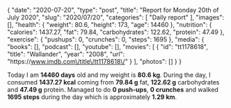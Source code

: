 {
    "date": "2020-07-20",
    "type": "post",
    "title": "Report for Monday 20th of July 2020",
    "slug": "2020\/07\/20",
    "categories": [
        "Daily report"
    ],
    "images": [],
    "health": {
        "weight": 80.6,
        "height": 173,
        "age": 14460
    },
    "nutrition": {
        "calories": 1437.27,
        "fat": 79.84,
        "carbohydrates": 122.62,
        "protein": 47.49
    },
    "exercise": {
        "pushups": 0,
        "crunches": 0,
        "steps": 1695
    },
    "media": {
        "books": [],
        "podcast": [],
        "youtube": [],
        "movies": [
            {
                "id": "tt1178618",
                "title": "Wallander",
                "year": "2008",
                "url": "https:\/\/www.imdb.com\/title\/tt1178618\/"
            }
        ],
        "photos": []
    }
}

Today I am <strong>14460 days</strong> old and my weight is <strong>80.6 kg</strong>. During the day, I consumed <strong>1437.27 kcal</strong> coming from <strong>79.84 g</strong> fat, <strong>122.62 g</strong> carbohydrates and <strong>47.49 g</strong> protein. Managed to do <strong>0 push-ups</strong>, <strong>0 crunches</strong> and walked <strong>1695 steps</strong> during the day which is approximately <strong>1.29 km</strong>.